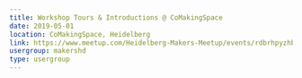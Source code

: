 ```yaml
---
title: Workshop Tours & Introductions @ CoMakingSpace
date: 2019-05-01
location: CoMakingSpace, Heidelberg
link: https://www.meetup.com/Heidelberg-Makers-Meetup/events/rdbrhpyzhbcb/
usergroup: makershd
type: usergroup
---
```

